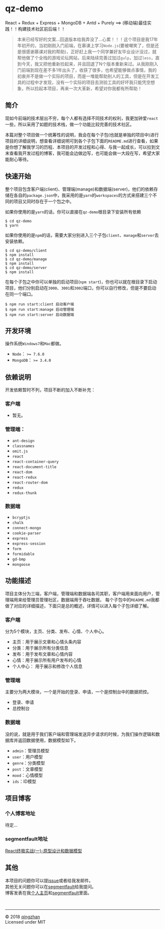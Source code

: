 # qz-demo

React + Redux + Express + MongoDB + Antd + Purely ==> (移动端)最佳实践！！构建技术社区前后端！！

> 本来已经写好的文案...回退版本给我弄没了...心累！！！这个项目是我17年年初开的，当初刚刚入门前端，在慕课上学习`Node.js`(要被嘲笑了，但是还是很感谢慕课对我的帮助)，正好赶上我一个同学兼好友毕业设计没过，就帮他做了个全栈的游戏论坛网站，后来陆续完善过加过`gulp`，加过`less`，直到今天，我又把他重新捡起来，并且回退了N个版本重新来过。从我刚刚入门前端到现在差不多1年出头了，收获了很多，也希望能够做点事情，我的初衷并不是做一个实际的项目，而是一堆能帮助别人的工具，但是在开发工具的过程中才发现，没有一个实际的项目去测验工具的好坏我只能凭空想象，所以捡起本项目，再来一次大革新，希望对你我都有所帮助！

## 简介

现如今前端的技术层出不穷，每个人都有选择不同技术的权利，我更加钟爱`react`一些，所以采用了如题的技术栈，做一个功能比较完善的技术社区。

本篇对整个项目做一个统筹性的说明，我会在每个子包(也就是单独的项目中)进行项目的详细说明，想查看详细说明可到各个子包下面的`README.md`进行查看，如果是你想了解我学习的历程、本项目的开发过程和心得、与我一起成长，可以拉到文末查看我开发过程的博客，我可能会边做边写，也可能会做一大段在写，希望大家能耐心等待。

## 快速开始

整个项目包含客户端(client)、管理端(manage)和数据端(server)，他们的依赖存储在各自的`package.json`中，我采用的是`yarn`的`workspaces`的方式来搭建三个不同的项目又同时存在于一个包之中。

如果你使用的是`yarn`的话，你可以直接在`qz-demo`根目录下安装所有依赖

```shell
$ cd qz-demo
$ yarn
```
如果你使用的是`npm`的话，需要大家分别进入三个子包`client`、`manage`和`server`去安装依赖。

```shell
$ cd qz-demo/client
$ npm install
$ cd qz-demo/manage
$ npm install
$ cd qz-demo/server
$ npm install
```

在每个子包之中你可以单独的启动项目(`npm start`)，你也可以就在根目录下启动项目，他们分别启动在`3000`、`3001`和`3002`端口，你可以自行修改，但是不要启动在同一个端口。

```shell
$ npm run start:client 启动客户端
$ npm run start:manage 启动管理端
$ npm run start:server 启动数据端
```

## 开发环境

操作系统`Windows7`和`Mac`都做。

  - `Node`：     `>= 7.6.0`
  - `MongoDB`：  `>= 3.4.0`

## 依赖说明

开发依赖暂时不列，项目不断的加入不断补充：

### 客户端
 
  - 暂无。
 
### 管理端：

  - `ant-design`
  - `classnames`
  - `omit.js`
  - `react`
  - `react-container-query`
  - `react-document-title`
  - `react-dom`
  - `react-redux`
  - `react-router-dom`
  - `redux`
  - `redux-thunk`

### 数据端
  
  - `bcryptjs`
  - `chalk`
  - `connect-mongo`
  - `cookie-parser`
  - `express`
  - `express-session`
  - `form`
  - `formidable`
  - `gd-bmp`
  - `mongoose`

## 功能描述

项目主体分为三端，客户端，管理端和数据端各司其职，客户端用来面向用户，管理端用来给管理员管理社区，数据端用于吞吐数据，
每个子包中的`README.md`我都做了对应的详细描述，下面只是总的概述，详情可以进入每个子包详细了解。

### 客户端

分为5个模块，主页、分类、发布、心情、个人中心。

  - 主页：用于展示文章和心情头条内容
  - 分类：用于展示所有分类信息
  - 发布：用于发布文章和心情内容
  - 心情：用于展示所有用户发布的心情
  - 个人中心： 用于展示和修改个人信息

### 管理端

主要分为两大模块，一个是开始的登录、申请，一个是控制台中的数据把控。

  - 登录、申请
  - 总控制台

### 数据端

没的说，就是用于我们客户端和管理端发送异步请求的时候，为我们操作逻辑和数据库并返回数据使用，数据模型如下。

  - `admin`：管理员模型
  - `user`：用户模型
  - `genre`：分类模型
  - `post`：文章模型
  - `mood`：心情模型
  - `ids`：ID模型

## 项目博客

### 个人博客地址

待定...

### segmentfault地址

[React终极实战(一)-原型设计和数据模型](https://segmentfault.com/a/1190000013249174)

## 其他

本项目的问题你可以提[issue](https://github.com/yudaren007007/qz-demo/issues/new)或者给我发邮件。<br>
其他无关问题你可以在[segmentfault](https://segmentfault.com/u/qingzhan)给我提问。<br>
博客发表在我[个人主页](http://www.yujunren.com/blog/)和[segmentfault](https://segmentfault.com/blog/qingzhan)里面。<br>

<br>

---

&copy; 2018 [qingzhan](https://github.com/yudaren007007)
<br>
Licensed under MIT